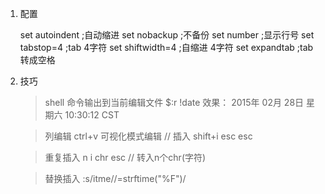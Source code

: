 1.  配置


    set autoindent  ;自动缩进
    set nobackup    ;不备份
    set number      ;显示行号
    set tabstop=4   ;tab 4字符
    set shiftwidth=4   ;自缩进 4字符 
    set expandtab   ;tab转成空格

2.  技巧

    > shell 命令输出到当前编辑文件
    $:r !date
    效果：
2015年 02月 28日 星期六 10:30:12 CST


    > 列编辑
    ctrl+v 可视化模式编辑
   // 插入
   shift+i
   esc esc

    > 重复插入
    n i chr  esc // 转入n个chr(字符)

    > 替换插入
    :s/itme//=strftime("%F")/
